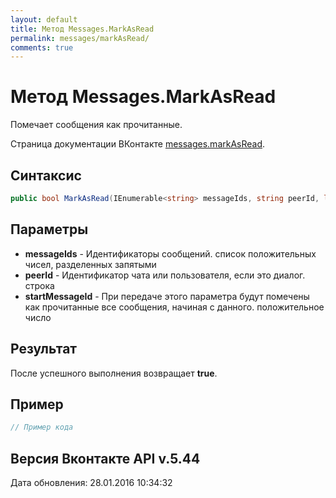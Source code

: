 ```yaml
---
layout: default
title: Метод Messages.MarkAsRead
permalink: messages/markAsRead/
comments: true
---
```

# Метод Messages.MarkAsRead
Помечает сообщения как прочитанные.

Страница документации ВКонтакте [messages.markAsRead](https://vk.com/dev/messages.markAsRead).

## Синтаксис
``` csharp
public bool MarkAsRead(IEnumerable<string> messageIds, string peerId, long? startMessageId)
```

## Параметры
+ **messageIds** - Идентификаторы сообщений. список положительных чисел, разделенных запятыми
+ **peerId** - Идентификатор чата или пользователя, если это диалог. строка
+ **startMessageId** - При передаче этого параметра будут помечены как прочитанные все сообщения, начиная с данного. положительное число

## Результат
После успешного выполнения возвращает **true**.

## Пример
``` csharp
// Пример кода
```

## Версия Вконтакте API v.5.44
Дата обновления: 28.01.2016 10:34:32
